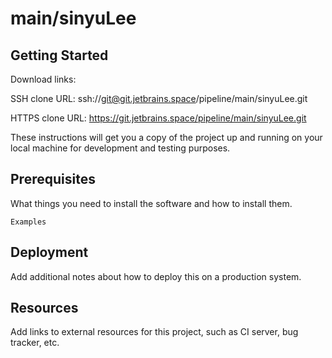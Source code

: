 # main/sinyuLee



## Getting Started

Download links:

SSH clone URL: ssh://git@git.jetbrains.space/pipeline/main/sinyuLee.git

HTTPS clone URL: https://git.jetbrains.space/pipeline/main/sinyuLee.git



These instructions will get you a copy of the project up and running on your local machine for development and testing purposes.

## Prerequisites

What things you need to install the software and how to install them.

```
Examples
```

## Deployment

Add additional notes about how to deploy this on a production system.

## Resources

Add links to external resources for this project, such as CI server, bug tracker, etc.
